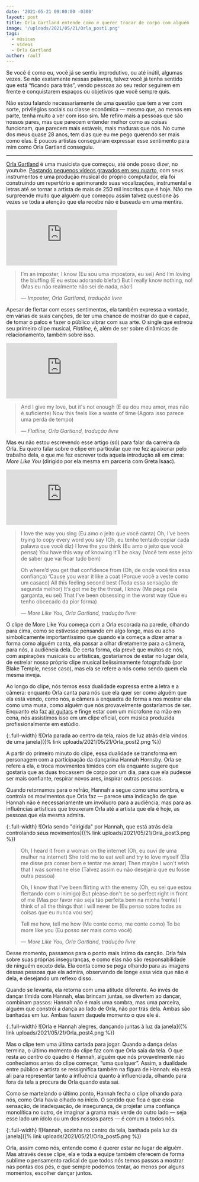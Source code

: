 ```yaml
---
date: '2021-05-21 09:00:00 -0300'
layout: post
title: Orla Gartland entende como é querer trocar de corpo com alguém
image: '/uploads/2021/05/21/Orla_post1.png'
tags:
  - músicas
  - vídeos
  - Orla Gartland
author: raulf
---
```


Se você é como eu, você já se sentiu improdutivo, ou até inútil, algumas vezes. Se não exatamente nessas palavras, talvez você já tenha sentido que está “ficando para trás”, vendo pessoas ao seu redor seguirem em frente e conquistarem espaços ou objetivos que você sempre quis.

Não estou falando necessariamente de uma questão que tem a ver com sorte, privilégios sociais ou classe econômica — mesmo que, ao menos em parte, tenha muito a ver com isso sim. Me refiro mais a pessoas que são nossos pares, mas que parecem entender melhor como as coisas funcionam, que parecem mais estáveis, mais maduras que nós. No cume dos meus quase 28 anos, tem dias que eu me pego querendo ser mais como elas. E poucos artistas conseguiram expressar esse sentimento para mim como Orla Gartland conseguiu.

---

[Orla Gartland](https://www.youtube.com/channel/UCePJhYKT0qg7u3oxSw_laXw) é uma musicista que começou, até onde posso dizer, no youtube. [Postando pequenos vídeos gravados em seu quarto](https://www.youtube.com/watch?v=ixeffqixfZQ), com seus instrumentos e uma produção musical do próprio computador, ela foi construindo um repertório e aprimorando suas vocalizações, instrumental e letras até se tornar a artista de mais de 250 mil inscritos que é hoje. Não me surpreende muito que alguém que começou assim talvez questione às vezes se toda a atenção que ela recebe não é baseada em uma mentira.

<iframe class="full-width" src="https://www.youtube-nocookie.com/embed/9zjImimUmdA" title="Orla Gartland — Imposter (Clipe)" frameborder="0" allow="accelerometer; autoplay; clipboard-write; encrypted-media; gyroscope; picture-in-picture" allowfullscreen></iframe>

>I’m an imposter, I know
>(Eu sou uma impostora, eu sei)
>And I’m loving the bluffing
>(E eu estou adorando blefar)
>But I really know nothing, no!
>(Mas eu não realmente não sei de nada, não!)
>
> <cite>— Imposter, Orla Gartland, tradução livre</cite>

Apesar de flertar com esses sentimentos, ela também expressa a vontade, em várias de suas canções, de ter uma chance de mostrar do que é capaz, de tomar o palco e fazer o público vibrar com sua arte. O single que estreou seu primeiro clipe musical, _Flatline_, é, além de ser sobre dinâmicas de relacionamento, também sobre isso.

<iframe class="full-width" src="https://www.youtube-nocookie.com/embed/FfXHfP9d7OA" title="Orla Gartland — Flatline (Clipe)" frameborder="0" allow="accelerometer; autoplay; clipboard-write; encrypted-media; gyroscope; picture-in-picture" allowfullscreen></iframe>

>And I give my love, but it's not enough
>(E eu dou meu amor, mas não é suficiente)
>Now this feels like a waste of time
>(Agora isso parece uma perda de tempo)
>
> <cite>— Flatline, Orla Gartland, tradução livre</cite>

Mas eu não estou escrevendo esse artigo (só) para falar da carreira da Orla. Eu quero falar sobre o clipe em particular que me fez apaixonar pelo trabalho dela, e que me fez escrever toda aquela introdução ali em cima: _More Like You_ (dirigido por ela mesma em parceria com Greta Isaac).

<iframe class="full-width" src="https://www.youtube-nocookie.com/embed/rKWJICaKYGY" title="Orla Gartland — More Like You (Clipe)" frameborder="0" allow="accelerometer; autoplay; clipboard-write; encrypted-media; gyroscope; picture-in-picture" allowfullscreen></iframe>

>I love the way you sing
>(Eu amo o jeito que você canta)
>Oh, I’ve been trying to copy every word you say
>(Oh, eu tenho tentado copiar cada palavra que você diz)
>I love the you think
>(Eu amo o jeito que você pensa)
>You have this way of knowing it’ll be okay
>(Você tem esse jeito de saber que vai ficar tudo bem)
>      
>Oh where’d you get that confidence from
>(Oh, de onde você tira essa confiança)
>‘Cause you wear it like a coat
>(Porque você a veste como um casaco)
>All this feeling second best
>(Toda essa sensação de segunda melhor)
>It’s got me by the throat, I know
>(Me pega pela garganta, eu sei)
>That I’ve been obsessing in the worst way
>(Que eu tenho obcecado da pior forma)
>
> <cite>— More Like You, Orla Gartland, tradução livre</cite>

O clipe de More Like You começa com a Orla escorada na parede, olhando para cima, como se estivesse pensando em algo longe, mas eu acho simbolicamente importantíssimo que quando ela começa a dizer amar a forma como alguém canta, ela passar a olhar diretamente para a câmera, para nós, a audiência dela. De certa forma, ela prevê que muitos de nós, com aspirações musicais ou artísticas, gostaríamos de estar no lugar dela, de estrelar nosso próprio clipe musical belissimamente fotografado (por Blake Temple, nesse caso), mas ela se refere a nós como sendo quem ela mesma inveja.

Ao longo do clipe, nós temos essa dualidade expressa entre a letra e a câmera: enquanto Orla canta para nós que ela quer ser como alguém que ela está vendo, como nós, a câmera a enquadra de forma a nos mostrar ela como uma musa, como alguém que nós provavelmente gostaríamos de ser. Enquanto ela faz [air guitars](https://pt.wikipedia.org/wiki/Air_guitar) e finge estar com um microfone na mão em cena, nós assistimos isso em um clipe oficial, com música produzida profissionalmente em estúdio.

{:.full-width}
![Orla parada ao centro da tela, raios de luz atrás dela vindos de uma janela]({% link uploads/2021/05/21/Orla_post2.png %})

A partir do primeiro minuto do clipe, essa dualidade se transforma em personagem com a participação da dançarina Hannah Hornsby. Orla se refere a ela, e troca movimentos tímidos com ela enquanto sugere que gostaria que as duas trocassem de corpo por um dia, para que ela pudesse ser mais confiante, respirar novos ares, inspirar outras pessoas.

Quando retornamos para o refrão, Hannah a segue como uma sombra, e controla os movimentos que Orla faz — parece uma indicação de que Hannah não é necessariamente um invólucro para a audiência, mas para as influências artísticas que trouxeram Orla até a artista que ela é hoje, as pessoas que ela mesma admira.

{:.full-width}
![Orla sendo "dirigida" por Hannah, que está atrás dela controlando seus movimentos]({% link uploads/2021/05/21/Orla_post3.png %})

>Oh, I heard it from a woman on the internet
>(Oh, eu ouvi de uma mulher na internet)
>She told me to eat well and try to love myself
>(Ela me disse pra comer bem e tentar me amar)
>Then maybe I won't wish that I was someone else
>(Talvez assim eu não desejaria que eu fosse outra pessoa)
>
>Oh, I know that I've been flirting with the enemy
>(Oh, eu sei que estou flertando com o inimigo)
>But please don't be so perfect right in front of me
>(Mas por favor não seja tão perfeita bem na minha frente)
>I think of all the things that I will never be
>(Eu penso sobre todas as coisas que eu nunca vou ser)
>
>Tell me how, tell me how
>(Me conte como, me conte como)
>To be more like you
>(Eu posso ser mais como você)
>
> <cite>— More Like You, Orla Gartland, tradução livre</cite>

Desse momento, passamos para o ponto mais íntimo da canção. Orla fala sobre suas próprias inseguranças, e como elas não são responsabilidade de ninguém exceto dela. Ela conta como se pega olhando para as imagens dessas pessoas que ela admira, observando de longe essa vida que não é dela, e desejando um reflexo disso.

Quando se levanta, ela retorna com uma atitude diferente. Ao invés de dançar tímida com Hannah, elas brincam juntas, se divertem ao dançar, combinam passos: Hannah não é mais uma sombra, mas uma parceira, alguém que constrói a dança ao lado de Orla, não por trás dela. Ambas são banhadas em luz. Ambas fazem daquele momento o que ele é.

{:.full-width}
![Orla e Hannah alegres, dançando juntas à luz da janela]({% link uploads/2021/05/21/Orla_post4.png %})

Mas o clipe tem uma última cartada para jogar. Quando a dança delas termina, o último momento do clipe faz com que Orla saia da tela. O que resta ao centro do quadro é Hannah, alguém que nós provavelmente não conhecíamos antes do clipe começar, “uma qualquer”. Assim, a dualidade entre público e artista se ressignifica também na figura de Hannah: ela está ali para representar tanto a influência quanto à influenciada, olhando para fora da tela a procura de Orla quando esta sai.

Como se martelando o último ponto, Hannah fecha o clipe olhando para nós, como Orla havia olhado no início. O sentido que fica é que essa sensação, de inadequação, de insegurança, de projetar uma confiança monolítica no outro, de imaginar a grama mais verde do outro lado — seja esse lado um ídolo ou um dos nossos pares — é comum a todos nós.

{:.full-width}
![Hannah, sozinha no centro da tela, banhada pela luz da janela]({% link uploads/2021/05/21/Orla_post5.png %})

Orla, assim como nós, entende como é querer estar no lugar de alguém. Mas através desse clipe, ela e toda a equipe também oferecem de forma sublime o pensamento radical de que todos nós temos passos a mostrar nas pontas dos pés, e que sempre podemos tentar, ao menos por alguns momentos, escolher dançar juntos.
